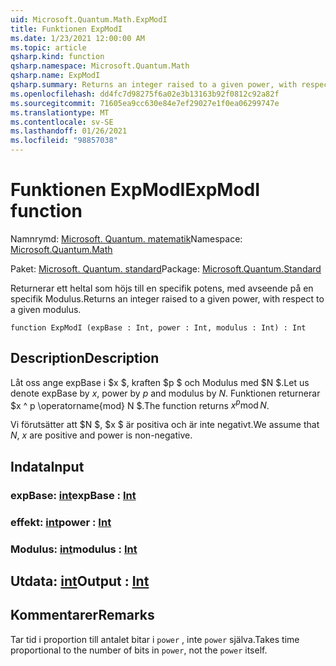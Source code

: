 ```yaml
---
uid: Microsoft.Quantum.Math.ExpModI
title: Funktionen ExpModI
ms.date: 1/23/2021 12:00:00 AM
ms.topic: article
qsharp.kind: function
qsharp.namespace: Microsoft.Quantum.Math
qsharp.name: ExpModI
qsharp.summary: Returns an integer raised to a given power, with respect to a given modulus.
ms.openlocfilehash: dd4fc7d98275f6a02e3b13163b92f0812c92a82f
ms.sourcegitcommit: 71605ea9cc630e84e7ef29027e1f0ea06299747e
ms.translationtype: MT
ms.contentlocale: sv-SE
ms.lasthandoff: 01/26/2021
ms.locfileid: "98857038"
---
```

# <a name="expmodi-function"></a><span data-ttu-id="e53d2-102">Funktionen ExpModI</span><span class="sxs-lookup"><span data-stu-id="e53d2-102">ExpModI function</span></span>

<span data-ttu-id="e53d2-103">Namnrymd: [Microsoft. Quantum. matematik](xref:Microsoft.Quantum.Math)</span><span class="sxs-lookup"><span data-stu-id="e53d2-103">Namespace: [Microsoft.Quantum.Math](xref:Microsoft.Quantum.Math)</span></span>

<span data-ttu-id="e53d2-104">Paket: [Microsoft. Quantum. standard](https://nuget.org/packages/Microsoft.Quantum.Standard)</span><span class="sxs-lookup"><span data-stu-id="e53d2-104">Package: [Microsoft.Quantum.Standard](https://nuget.org/packages/Microsoft.Quantum.Standard)</span></span>


<span data-ttu-id="e53d2-105">Returnerar ett heltal som höjs till en specifik potens, med avseende på en specifik Modulus.</span><span class="sxs-lookup"><span data-stu-id="e53d2-105">Returns an integer raised to a given power, with respect to a given modulus.</span></span>

```qsharp
function ExpModI (expBase : Int, power : Int, modulus : Int) : Int
```


## <a name="description"></a><span data-ttu-id="e53d2-106">Description</span><span class="sxs-lookup"><span data-stu-id="e53d2-106">Description</span></span>

<span data-ttu-id="e53d2-107">Låt oss ange expBase i $x $, kraften $p $ och Modulus med $N $.</span><span class="sxs-lookup"><span data-stu-id="e53d2-107">Let us denote expBase by $x$, power by $p$ and modulus by $N$.</span></span>
<span data-ttu-id="e53d2-108">Funktionen returnerar $x ^ p \operatorname{mod} N $.</span><span class="sxs-lookup"><span data-stu-id="e53d2-108">The function returns $x^p \operatorname{mod} N$.</span></span>

<span data-ttu-id="e53d2-109">Vi förutsätter att $N $, $x $ är positiva och är inte negativt.</span><span class="sxs-lookup"><span data-stu-id="e53d2-109">We assume that $N$, $x$ are positive and power is non-negative.</span></span>

## <a name="input"></a><span data-ttu-id="e53d2-110">Indata</span><span class="sxs-lookup"><span data-stu-id="e53d2-110">Input</span></span>

### <a name="expbase--int"></a><span data-ttu-id="e53d2-111">expBase: [int](xref:microsoft.quantum.lang-ref.int)</span><span class="sxs-lookup"><span data-stu-id="e53d2-111">expBase : [Int](xref:microsoft.quantum.lang-ref.int)</span></span>




### <a name="power--int"></a><span data-ttu-id="e53d2-112">effekt: [int](xref:microsoft.quantum.lang-ref.int)</span><span class="sxs-lookup"><span data-stu-id="e53d2-112">power : [Int](xref:microsoft.quantum.lang-ref.int)</span></span>




### <a name="modulus--int"></a><span data-ttu-id="e53d2-113">Modulus: [int](xref:microsoft.quantum.lang-ref.int)</span><span class="sxs-lookup"><span data-stu-id="e53d2-113">modulus : [Int](xref:microsoft.quantum.lang-ref.int)</span></span>





## <a name="output--int"></a><span data-ttu-id="e53d2-114">Utdata: [int](xref:microsoft.quantum.lang-ref.int)</span><span class="sxs-lookup"><span data-stu-id="e53d2-114">Output : [Int](xref:microsoft.quantum.lang-ref.int)</span></span>



## <a name="remarks"></a><span data-ttu-id="e53d2-115">Kommentarer</span><span class="sxs-lookup"><span data-stu-id="e53d2-115">Remarks</span></span>

<span data-ttu-id="e53d2-116">Tar tid i proportion till antalet bitar i `power` , inte `power` själva.</span><span class="sxs-lookup"><span data-stu-id="e53d2-116">Takes time proportional to the number of bits in `power`, not the `power` itself.</span></span>